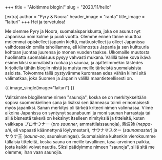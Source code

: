 +++
title = "Aloitimme blogin!"
slug = "2020/11/hello"

[extra]
author = "Pyry & Noora"
header_image = "ranta"
title_image = "laituri"
+++
Hei ja tervetuloa!

Me olemme Pyry ja Noora, suomalaispariskunta, joka on asunut nyt Japanissa noin kolme ja puoli vuotta. Olemme ennen tänne muuttoa molemmat opiskelleet japanin kieltä, matkustelleet ja olleet Japanissa vaihdossakin omilla tahoillamme, eli kiinnostus Japania ja sen kulttuuria kohtaan juontaa juurensa jo monen vuoden taakse. Ulkomaille muutosta huolimatta suomalaisuus pysyy vahvasti mukana. Välillä tulee kova ikävä esimerkiksi suomalaista ruokaa ja saunaa, ja ajattelimmekin tästedes kirjoitella tähän blogiin niistä ja muista meille tärkeistä suomalaisista asioista. Toivomme tällä pystyvämme kuromaan edes vähän kiinni sitä välimatkaa, joka Suomen ja Japanin välillä maantieteellisesti on.

<!-- more -->

{{ image_single(image="laituri") }}

Valitsimme blogillemme nimen "saunoja", koska se on merkitykseltään sopiva suomenkielinen sana ja lisäksi sen äänneasu toimii erinomaisesti myös japaniksi. Sanan merkitys oli tärkeä kriteeri nimen valinnassa. Viime aikoina Japanissa on syntynyt saunabuumi ja moni saunan harrastaja tai sillä bisnestä tekevä on keksinyt itselleen nimityksiä ja titteleitä, kuten vaikkapa プロサウナー (*pro saunner*, ammattilaissaunoja), 熱波師 (*neppa-shi*, eli vapaasti käännettynä löylymestari), サウナマスター (*saunamaster*) ja サウナ王 (*sauna-oo*, saunakuningas). Suomalaisina kuitenkin vieroksumme tällaisia titteleitä, koska sauna on meille tavallinen, tasa-arvoinen paikka, josta kaikki voivat nauttia. Siksi päädyimme nimeen "saunoja", sillä sitä me olemme; ihan vaan saunojia.
